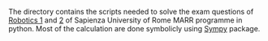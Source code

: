 The directory contains the scripts needed to solve the exam questions of [Robotics 1](https://www.diag.uniroma1.it/deluca/rob1_en.php) and [2](https://www.diag.uniroma1.it/deluca/rob2_en.php) of Sapienza University of Rome MARR programme in python.
Most of the calculation are done symbolicly using [Sympy](https://www.sympy.org/en/index.html) package.
